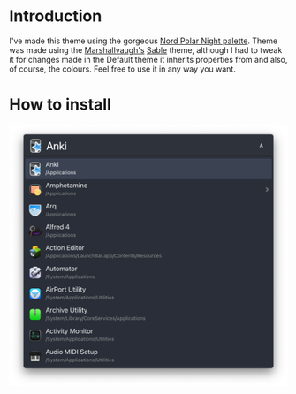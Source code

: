 # Introduction

I've made this theme using the gorgeous [Nord Polar Night palette](https://www.nordtheme.com/docs/colors-and-palettes). Theme was made using the [Marshallvaugh's](https://github.com/marshallvaughn) [Sable](https://github.com/marshallvaughn/sable-launchbar-theme) theme, although I had to tweak it for changes made in the Default theme it inherits properties from and also, of course, the colours. Feel free to use it in any way you want. 

# How to install

![Screenshot](Screenshots/LBNord.png)

